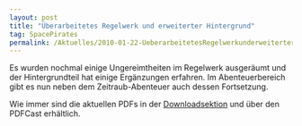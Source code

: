 ```yaml
---
layout: post
title: "Überarbeitetes Regelwerk und erweiterter Hintergrund"
tag: SpacePirates
permalink: /Aktuelles/2010-01-22-UeberarbeitetesRegelwerkunderweiterterHintergrund
---
```


Es wurden nochmal einige Ungereimtheiten im Regelwerk ausgeräumt und der Hintergrundteil hat einige Ergänzungen erfahren. Im Abenteuerbereich gibt es nun neben dem Zeitraub-Abenteuer auch dessen Fortsetzung.

Wie immer sind die aktuellen PDFs in der [Downloadsektion](https://spacepirates.jcgames.de/Publikationen/) und über den PDFCast erhältlich.
